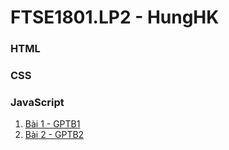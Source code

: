 # FTSE1801.LP2 - HungHK

### HTML


### CSS


### JavaScript

1. [Bài 1 - GPTB1](https://github.com/FASTTRACKSE/FTSE1801.LP2/blob/master/HungHK/JavaScript/ass6.html)
2. [Bài 2 - GPTB2](https://github.com/FASTTRACKSE/FTSE1801.LP2/blob/master/HungHK/JavaScript/ass6_2.html)
